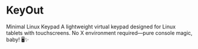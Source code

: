 # KeyOut
Minimal Linux Keypad A lightweight virtual keypad designed for Linux tablets with touchscreens. No X environment required—pure console magic, baby! 🖥️✨
